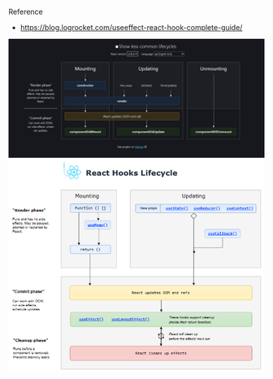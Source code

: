 Reference

- https://blog.logrocket.com/useeffect-react-hook-complete-guide/

![Interactive diagram](image.png)
![React hook lifecycle](image-1.png)
